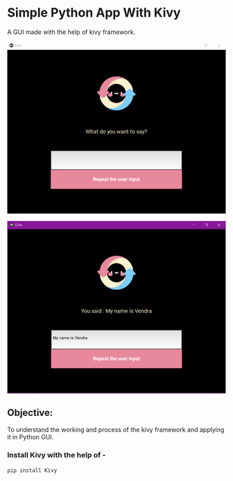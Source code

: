 # Simple Python App With Kivy

A GUI made with the help of kivy framework.

![startimage.png](appinread1.png)

![outputimage.png](appinread.png)

## Objective:

To understand the working and process of the kivy framework and applying it in Python GUI.

### Install Kivy with the help of -
`pip install Kivy`



